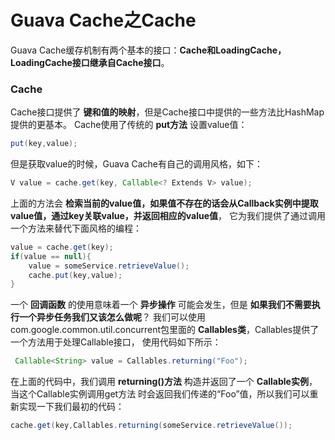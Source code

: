 Guava Cache之Cache
============================================================
Guava Cache缓存机制有两个基本的接口：**Cache和LoadingCache，LoadingCache接口继承自Cache接口**。

### Cache
Cache接口提供了 **键和值的映射**，但是Cache接口中提供的一些方法比HashMap提供的更基本。
Cache使用了传统的 **put方法** 设置value值：
```java
put(key,value);
```
但是获取value的时候，Guava Cache有自己的调用风格，如下：
```java
V value = cache.get(key, Callable<? Extends V> value);
```
上面的方法会 **检索当前的value值，如果值不存在的话会从Callback实例中提取value值，通过key关联value，并返回相应的value值**，
它为我们提供了通过调用一个方法来替代下面风格的编程：
```java
value = cache.get(key);
if(value == null){
    value = someService.retrieveValue();
    cache.put(key,value);
}
```
一个 **回调函数** 的使用意味着一个 **异步操作** 可能会发生，但是 **如果我们不需要执行一个异步任务我们又该怎么做呢**？
我们可以使用com.google.common.util.concurrent包里面的 **Callables类**，Callables提供了一个方法用于处理Callable接口，
使用代码如下所示：
```java
 Callable<String> value = Callables.returning("Foo");
```
在上面的代码中，我们调用 **returning()方法** 构造并返回了一个 **Callable实例**，当这个Callable实例调用get方法
时会返回我们传递的“Foo”值，所以我们可以重新实现一下我们最初的代码：
```java
cache.get(key,Callables.returning(someService.retrieveValue());
```
